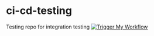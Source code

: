 # ci-cd-testing
Testing repo for integration testing
[![Trigger My Workflow](https://img.shields.io/badge/Trigger%20Workflow-blue)](https://api.github.com/repos/Chiragyaduwanshi/ci-cd-testing/dispatches)



